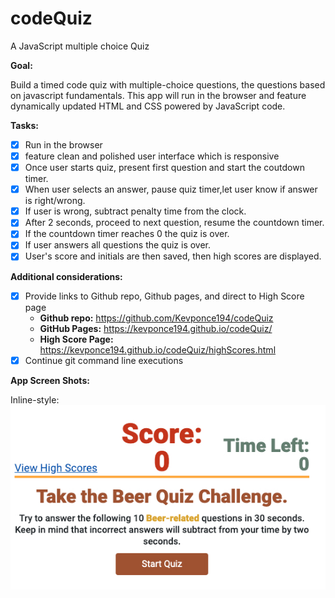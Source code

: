 # codeQuiz
A JavaScript multiple choice Quiz

**Goal:** 

Build a timed code quiz with multiple-choice questions, the questions based on javascript fundamentals. This app will run in the browser and feature dynamically updated HTML and CSS powered by JavaScript code. 

**Tasks:**

- [x] Run in the browser
- [x] feature clean and polished user interface which is responsive
- [x] Once user starts quiz, present first question and start the coutdown timer.
- [x] When user selects an answer, pause quiz timer,let user know if answer is right/wrong.
- [x] If user is wrong, subtract penalty time from the clock.
- [x] After 2 seconds, proceed to next question, resume the countdown timer.
- [x] If the countdown timer reaches 0 the quiz is over.
- [x] If user answers all questions the quiz is over.
- [x] User's score and initials are then saved, then high scores are displayed.

**Additional considerations:**

- [x] Provide links to Github repo, Github pages, and direct to High Score page
    * **Github repo:** https://github.com/Kevponce194/codeQuiz
    * **GitHub Pages:** https://kevponce194.github.io/codeQuiz/
    * **High Score Page:** https://kevponce194.github.io/codeQuiz/highScores.html
- [x] Continue git command line executions

**App Screen Shots:**



Inline-style: 
![Intro](readMeAssets/intro.png) 
